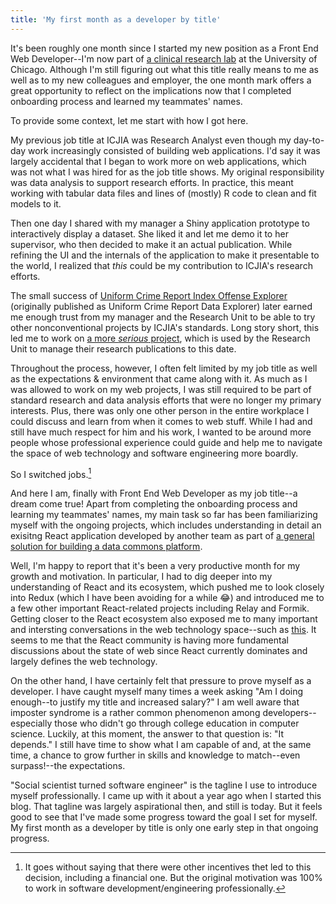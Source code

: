 ```yaml
---
title: 'My first month as a developer by title'
---
```


It's been roughly one month since I started my new position as a Front End Web Developer--I'm now part of [a clinical research lab](https://commons.cri.uchicago.edu) at the University of Chicago. Although I'm still figuring out what this title really means to me as well as to my new colleagues and employer, the one month mark offers a great opportunity to reflect on the implications now that I completed onboarding process and learned my teammates' names.

To provide some context, let me start with how I got here.

My previous job title at ICJIA was Research Analyst even though my day-to-day work increasingly consisted of building web applications. I'd say it was largely accidental that I began to work more on web applications, which was not what I was hired for as the job title shows. My original responsibility was data analysis to support research efforts. In practice, this meant working with tabular data files and lines of (mostly) R code to clean and fit models to it.

Then one day I shared with my manager a Shiny application prototype to interactively display a dataset. She liked it and let me demo it to her supervisor, who then decided to make it an actual publication. While refining the UI and the internals of the application to make it presentable to the world, I realized that _this_ could be my contribution to ICJIA's research efforts.

The small success of [Uniform Crime Report Index Offense Explorer](https://app.icjia.cloud/app/ucr-index-offense-explorer) (originally published as Uniform Crime Report Data Explorer) later earned me enough trust from my manager and the Research Unit to be able to try other nonconventional projects by ICJIA's standards. Long story short, this led me to work on [a more _serious_ project](icjia.illinois.gov/researchhub), which is used by the Research Unit to manage their research publications to this date.

Throughout the process, however, I often felt limited by my job title as well as the expectations & environment that came along with it. As much as I was allowed to work on my web projects, I was still required to be part of standard research and data analysis efforts that were no longer my primary interests. Plus, there was only one other person in the entire workplace I could discuss and learn from when it comes to web stuff. While I had and still have much respect for him and his work, I wanted to be around more people whose professional experience could guide and help me to navigate the space of web technology and software engineering more boardly.

So I switched jobs.[^1]

[^1]: It goes without saying that there were other incentives thet led to this decision, including a financial one. But the original motivation was 100% to work in software development/engineering professionally.

And here I am, finally with Front End Web Developer as my job title--a dream come true! Apart from completing the onboarding process and learning my teammates' names, my main task so far has been familiarizing myself with the ongoing projects, which includes understanding in detail an exisitng React application developed by another team as part of [a general solution for building a data commons platform](https://gen3.org/).

Well, I'm happy to report that it's been a very productive month for my growth and motivation. In particular, I had to dig deeper into my understanding of React and its ecosystem, which pushed me to look closely into Redux (which I have been avoiding for a while 😂) and introduced me to a few other important React-related projects including Relay and Formik. Getting closer to the React ecosystem also exposed me to many important and intersting conversations in the web technology space--such as [this](https://macwright.org/2020/05/10/spa-fatigue.html). It seems to me that the React community is having more fundamental discussions about the state of web since React currently dominates and largely defines the web technology.

On the other hand, I have certainly felt that pressure to prove myself as a developer. I have caught myself many times a week asking "Am I doing enough--to justify my title and increased salary?" I am well aware that imposter syndrome is a rather common phenomenon among developers--especially those who didn't go through college education in computer science. Luckily, at this moment, the answer to that question is: "It depends." I still have time to show what I am capable of and, at the same time, a chance to grow further in skills and knowledge to match--even surpass!--the expectations.

"Social scientist turned software engineer" is the tagline I use to introduce myself professionally. I came up with it about a year ago when I started this blog. That tagline was largely aspirational then, and still is today. But it feels good to see that I've made some progress toward the goal I set for myself. My first month as a developer by title is only one early step in that ongoing progress.
